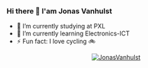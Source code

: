 ### Hi there 👋 I'am Jonas Vanhulst

- 🔭 I’m currently studying at PXL
- 🌱 I’m currently learning Electronics-ICT
- ⚡ Fun fact: I love cycling 🚲


<p align="center"> <a href="https://github.com/ryo-ma/github-profile-trophy"><img src="https://github-profile-trophy.vercel.app/?username=JonasVanhulst&theme=juicyfresh" alt="JonasVanhulst" /></a> </p>
